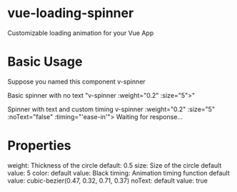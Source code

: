 # vue-loading-spinner
Customizable loading animation for your Vue App

# Basic Usage

Suppose you named this component v-spinner

 Basic spinner with no text
"v-spinner :weight="0.2" :size="5"></v-spinner>"

 Spinner with text and custom timing
v-spinner :weight="0.2" :size="5" :noText="false" :timing="'ease-in'">
    <span>Waiting for response...</span>
</v-spinner>

# Properties
weight: 
  Thickness of the circle
  default: 0.5
size: 
  Size of the circle
  default value: 5 
color:
  default value: Black
timing: 
  Animation timing function
  default value: cubic-bezier(0.47, 0.32, 0.71, 0.37)
noText: 
  default value: true

